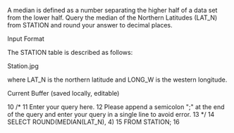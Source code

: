 A median is defined as a number separating the higher half of a data set from the lower half. Query the median of the Northern Latitudes (LAT_N) from STATION and round your answer to  decimal places.

Input Format

The STATION table is described as follows:

Station.jpg

where LAT_N is the northern latitude and LONG_W is the western longitude.

Current Buffer (saved locally, editable)    
 
 
10
/*
11
Enter your query here.
12
Please append a semicolon ";" at the end of the query and enter your query in a single line to avoid error.
13
*/
14
SELECT ROUND(MEDIAN(LAT_N), 4)
15
FROM STATION;
16
